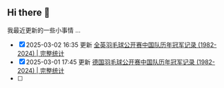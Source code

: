 ## Hi there 👋

我最近更新的一些小事情 ...

- [x] 2025-03-02 16:35 更新 [全英羽毛球公开赛中国队历年冠军记录 (1982-2024) | 完整统计](https://www.radyhuang.com/badminton/all-england-open-china-champions/)
- [x] 2025-03-01 17:45 更新 [德国羽毛球公开赛中国队历年冠军记录 (1982-2024) | 完整统计](https://www.radyhuang.com/badminton/german-open-china-champions/)
- [ ] 

<!--
**Rady/rady** is a ✨ _special_ ✨ repository because its `README.md` (this file) appears on your GitHub profile.

Here are some ideas to get you started:

- 🔭 I’m currently working on ...
- 🌱 I’m currently learning ...
- 👯 I’m looking to collaborate on ...
- 🤔 I’m looking for help with ...
- 💬 Ask me about ...
- 📫 How to reach me: ...
- 😄 Pronouns: ...
- ⚡ Fun fact: ...
-->
